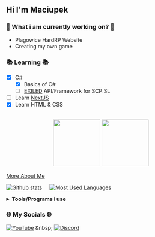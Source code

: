 ## Hi I'm **Maciupek** 

### 🔧 What i am currently working on? 🔧
- Plagowice HardRP Website
- Creating my own game

### 📚 Learning 📚
- [x] C#
  - [x] Basics of C#
  - [ ] [EXILED](https://www.spigotmc.org/) API/Framework for SCP:SL
- [ ] Learn [NextJS](https://nextjs.org)
- [x] Learn HTML & CSS
<br>

<div align="center">
  <img src="https://user-images.githubusercontent.com/109609413/190855429-54c2802d-c2e7-4752-91a9-31d1939f29ff.jpg" width="125"/>
  <img src="https://user-images.githubusercontent.com/109609413/190855532-24b8de30-a7b0-4ada-a5a3-59555a6c08f5.png" width="125"/>
</div>

[More About Me](README.md#toolsprograms-i-use)

[![Github stats](https://github-readme-stats.vercel.app/api?username=Maciupek&theme=radical)](https://github.com/anuraghazra/github-readme-stats) &nbsp;&nbsp;&nbsp; [![Most Used Languages](https://github-readme-stats.vercel.app/api/top-langs/?username=Maciupek&theme=radical)](https://github.com/anuraghazra/github-readme-stats)



**<details><summary>Tools/Programs i use</summary>**
- Text Editor: [Visual Studio Code](https://code.visualstudio.com/)
</details>

### 🌐 My Socials 🌐

[![YouTube](https://icons.iconarchive.com/icons/papirus-team/papirus-apps/48/youtube-icon.png)]([https://www.youtube.com/channel/UCl59l-sj9dlIairoM_ljl5A](https://www.youtube.com/channel/UChZv2-oj2bgLTv_KV89a0xQ)) &nbsp;
[![Discord](https://icons.iconarchive.com/icons/papirus-team/papirus-apps/48/discord-icon.png)](https://discordapp.com/users/630447695559131156) &nbsp;
